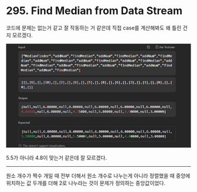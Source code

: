 # 295. Find Median from Data Stream

코드에 문제는 없는거 같고 잘 작동하는 거 같은데 직접 case를 계산해봐도 왜 틀린 건지 모르겠다. 

![img.png](img.png)

5.5가 아니라 4.8이 맞는거 같은데 잘 모르겠다.

---

원소 개수가 짝수 개일 때 전부 더해서 원소 개수로 나누는게 아니라 정렬했을 때 중앙에 위치하는 값 두개를 더해 2로 나누라는 것이 문제가 정의하는 중앙값이었다.
